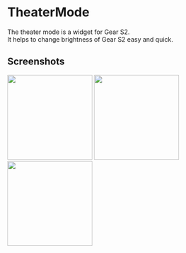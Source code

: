 # TheaterMode
The theater mode is a widget for Gear S2.<br/>
It helps to change brightness of Gear S2 easy and quick.

## Screenshots
<img src="http://img.samsungapps.com/content/r1qibndzfh/2016/0827/ENG/ScreenImage_20160827042549046.png" width="192">
<img src="http://img.samsungapps.com/content/r1qibndzfh/2016/0827/ENG/ScreenImage_20160827043556975.png" width="192">
<img src="http://img.samsungapps.com/content/r1qibndzfh/2016/0827/ENG/ScreenImage_20160827043735278.png" width="192">
